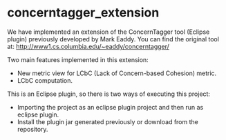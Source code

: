 # concerntagger_extension
We have implemented an extension of the ConcernTagger tool (Eclipse plugin) previously developed by Mark Eaddy.
You can find the original tool at: http://www1.cs.columbia.edu/~eaddy/concerntagger/

Two main features implemented in this extension:
   * New metric view for LCbC (Lack of Concern-based Cohesion) metric.
   * LCbC computation.

This is an Eclipse plugin, so there is two ways of executing this project:
   * Importing the project as an eclipse plugin project and then run as eclipse plugin.
   * Install the plugin jar generated previously or download from the repository.